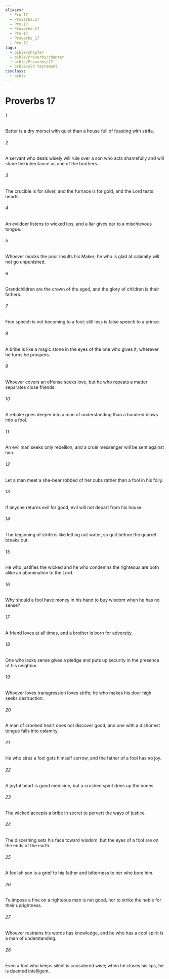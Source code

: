 ```yaml
---
aliases:
  - Pro 17
  - Proverbs.17
  - Pro.17
  - Proverbs-17
  - Pro-17
  - Proverbs_17
  - Pro_17
tags:
  - bible/chapter
  - bible/Proverbs/chapter
  - bible/Proverbs/17
  - bible/old testament
cssclass:
  - bible
---
```


# Proverbs 17

###### 1
Better is a dry morsel with quiet than a house full of feasting with strife.
###### 2
A servant who deals wisely will rule over a son who acts shamefully and will share the inheritance as one of the brothers.
###### 3
The crucible is for silver, and the furnace is for gold,   and the Lord tests hearts.
###### 4
An evildoer listens to wicked lips, and a liar gives ear to a mischievous tongue.
###### 5
Whoever mocks the poor insults his Maker; he who is glad at calamity will not go unpunished.
###### 6
Grandchildren are the crown of the aged, and the glory of children is their fathers.
###### 7
Fine speech is not becoming to a fool; still less is false speech to a prince.
###### 8
A bribe is like a magic stone in the eyes of the one who gives it; wherever he turns he prospers.
###### 9
Whoever covers an offense seeks love, but he who repeats a matter separates close friends.
###### 10
A rebuke goes deeper into a man of understanding than a hundred blows into a fool.
###### 11
An evil man seeks only rebellion, and a cruel messenger will be sent against him.
###### 12
Let a man meet a she-bear robbed of her cubs   rather than a fool in his folly.
###### 13
If anyone returns evil for good,   evil will not depart from his house.
###### 14
The beginning of strife is like letting out water, so quit before the quarrel breaks out.
###### 15
He who justifies the wicked and he who condemns the righteous are both alike an abomination to the Lord.
###### 16
Why should a fool have money in his hand to buy wisdom when he has no sense?
###### 17
A friend loves at all times, and a brother is born for adversity.
###### 18
One who lacks sense gives a pledge and puts up security in the presence of his neighbor.
###### 19
Whoever loves transgression loves strife; he who makes his door high seeks destruction.
###### 20
A man of crooked heart does not discover good, and one with a dishonest tongue falls into calamity.
###### 21
He who sires a fool gets himself sorrow, and the father of a fool has no joy.
###### 22
A joyful heart is good medicine, but a crushed spirit dries up the bones.
###### 23
The wicked accepts a bribe in secret to pervert the ways of justice.
###### 24
The discerning sets his face toward wisdom, but the eyes of a fool are on the ends of the earth.
###### 25
A foolish son is a grief to his father   and bitterness to her who bore him.
###### 26
To impose a fine on a righteous man is not good, nor to strike the noble for their uprightness.
###### 27
Whoever restrains his words has knowledge, and he who has a cool spirit is a man of understanding.
###### 28
Even a fool who keeps silent is considered wise; when he closes his lips, he is deemed intelligent.


